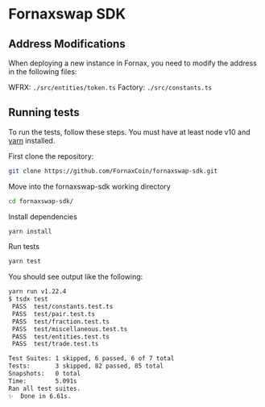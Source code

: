 # Fornaxswap SDK

[//]: # ([![code style: prettier]&#40;https://img.shields.io/badge/code_style-prettier-ff69b4.svg?style=flat-square&#41;]&#40;https://github.com/prettier/prettier&#41;)

[//]: # ([![Actions Status]&#40;https://github.com/Uniswap/uniswap-sdk/workflows/CI/badge.svg&#41;]&#40;https://github.com/Uniswap/uniswap-sdk&#41;)

[//]: # ([![npm version]&#40;https://img.shields.io/npm/v/@uniswap/sdk/latest.svg&#41;]&#40;https://www.npmjs.com/package/@uniswap/sdk/v/latest&#41;)

[//]: # ([![npm bundle size &#40;scoped version&#41;]&#40;https://img.shields.io/bundlephobia/minzip/@uniswap/sdk/latest.svg&#41;]&#40;https://bundlephobia.com/result?p=@uniswap/sdk@latest&#41;)

[//]: # (In-depth documentation on this SDK is available at [uniswap.org]&#40;https://uniswap.org/docs/v2/SDK/getting-started/&#41;.)

## Address Modifications

When deploying a new instance in Fornax, you need to modify the address in the following files:

WFRX: `./src/entities/token.ts`
Factory: `./src/constants.ts`

## Running tests

To run the tests, follow these steps. You must have at least node v10 and [yarn](https://yarnpkg.com/) installed.

First clone the repository:

```sh
git clone https://github.com/FornaxCoin/fornaxswap-sdk.git
```

Move into the fornaxswap-sdk working directory

```sh
cd fornaxswap-sdk/
```

Install dependencies

```sh
yarn install
```

Run tests

```sh
yarn test
```

You should see output like the following:

```sh
yarn run v1.22.4
$ tsdx test
 PASS  test/constants.test.ts
 PASS  test/pair.test.ts
 PASS  test/fraction.test.ts
 PASS  test/miscellaneous.test.ts
 PASS  test/entities.test.ts
 PASS  test/trade.test.ts

Test Suites: 1 skipped, 6 passed, 6 of 7 total
Tests:       3 skipped, 82 passed, 85 total
Snapshots:   0 total
Time:        5.091s
Ran all test suites.
✨  Done in 6.61s.
```
